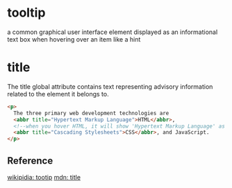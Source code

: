 # tooltip

a common graphical user interface element displayed as an informational text box when hovering over an item like a hint

# title

The title global attribute contains text representing advisory information related to the element it belongs to.

```html
<p>
  The three primary web development technologies are
  <abbr title="Hypertext Markup Language">HTML</abbr>,
  <!--when you hover HTML, it will show 'Hypertext Markup Language' as an informational text box-->
  <abbr title="Cascading Stylesheets">CSS</abbr>, and JavaScript.
</p>
```

## Reference

[wikipidia: tootip](https://en.wikipedia.org/wiki/Tooltip)
[mdn: title](https://developer.mozilla.org/en-US/docs/Web/HTML/Global_attributes/title)
